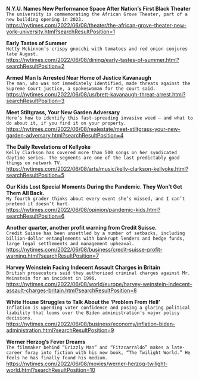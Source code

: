 **N.Y.U. Names New Performance Space After Nation’s First Black Theater**\
`The university is commemorating the African Grove Theater, part of a new building opening in 2023.`\
https://nytimes.com/2022/06/08/theater/the-african-grove-theater-new-york-university.html?searchResultPosition=1

**Early Tastes of Summer**\
`Hetty Mckinnon’s crispy gnocchi with tomatoes and red onion conjures late August.`\
https://nytimes.com/2022/06/08/dining/early-tastes-of-summer.html?searchResultPosition=2

**Armed Man Is Arrested Near Home of Justice Kavanaugh**\
`The man, who was not immediately identified, made threats against the Supreme Court justice, a spokeswoman for the court said.`\
https://nytimes.com/2022/06/08/us/brett-kavanaugh-threat-arrest.html?searchResultPosition=3

**Meet Stiltgrass, Your New Garden Adversary**\
`Here’s how to identify this fast-spreading invasive weed — and what to do about it, if you find it on your property.`\
https://nytimes.com/2022/06/08/realestate/meet-stiltgrass-your-new-garden-adversary.html?searchResultPosition=4

**The Daily Revelations of Kellyoke**\
`Kelly Clarkson has covered more than 500 songs on her syndicated daytime series. The segments are one of the last predictably good things on network TV.`\
https://nytimes.com/2022/06/08/arts/music/kelly-clarkson-kellyoke.html?searchResultPosition=5

**Our Kids Lost Special Moments During the Pandemic. They Won’t Get Them All Back.**\
`My fourth grader thinks about every event she’s missed, and I can’t pretend it doesn’t hurt.`\
https://nytimes.com/2022/06/08/opinion/pandemic-kids.html?searchResultPosition=6

**Another quarter, another profit warning from Credit Suisse.**\
`Credit Suisse has been unsettled by a number of setbacks, including billion-dollar entanglements with bankrupt lenders and hedge funds, large legal settlements and management upheaval.`\
https://nytimes.com/2022/06/08/business/credit-suisse-profit-warning.html?searchResultPosition=7

**Harvey Weinstein Facing Indecent Assault Charges in Britain**\
`British prosecutors said they authorized criminal charges against Mr. Weinstein for an incident in 1996.`\
https://nytimes.com/2022/06/08/world/europe/harvey-weinstein-indecent-assault-charges-britain.html?searchResultPosition=8

**White House Struggles to Talk About the ‘Problem From Hell’**\
`Inflation is upending voter confidence and posing a glaring political liability that looms over the Biden administration’s major policy decisions.`\
https://nytimes.com/2022/06/08/business/economy/inflation-biden-administration.html?searchResultPosition=9

**Werner Herzog’s Fever Dreams**\
`The filmmaker behind “Grizzly Man” and “Fitzcarraldo” makes a late-career foray into fiction with his new book, “The Twilight World.” He feels he has finally found his medium.`\
https://nytimes.com/2022/06/08/movies/werner-herzog-twilight-world.html?searchResultPosition=10

